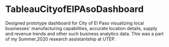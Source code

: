 # TableauCityofElPAsoDashboard
Designed prototype dashboard for City of El Paso visualizing local businesses' manufacturing capabilities, accurate location details, supply and revenue trends and other such business analytics data. This was a part of my Summer,2020 research assistantship at UTEP.
